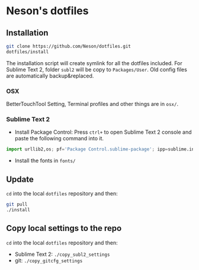 Neson's dotfiles
================

## Installation

```bash
git clone https://github.com/Neson/dotfiles.git
dotfiles/install
```
The installation script will create symlink for all the dotfiles included.
For Sublime Text 2, folder `subl2` will be copy to `Packages/User`.
Old config files are automatically backup&replaced.

### OSX

BetterTouchTool Setting, Terminal profiles and other things are in `osx/`.

### Sublime Text 2

* Install Package Control:
  Press `ctrl+` to open Sublime Text 2 console and paste the following command into it.

```python
import urllib2,os; pf='Package Control.sublime-package'; ipp=sublime.installed_packages_path(); os.makedirs(ipp) if not os.path.exists(ipp) else None; urllib2.install_opener(urllib2.build_opener(urllib2.ProxyHandler())); open(os.path.join(ipp,pf),'wb').write(urllib2.urlopen('http://sublime.wbond.net/'+pf.replace(' ','%20')).read()); print('Please restart Sublime Text to finish installation')
```

* Install the fonts in `fonts/`

## Update

`cd` into the local `dotfiles` repository and then:
```bash
git pull
./install
```

## Copy local settings to the repo

`cd` into the local `dotfiles` repository and then:

- Sublime Text 2: `./copy_subl2_settings`
- git: `./copy_gitcfg_settings`
